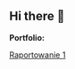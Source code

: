 ## Hi there 👋

<B>Portfolio:</B></p>
[Raportowanie 1](https://docs.google.com/document/d/1VzCpg-yIu4FS5X5NbDF8NWUSmQSRU77_7Y9X-IME30w/edit?usp=sharing)


<!--
**ppm115/ppm115** is a ✨ _special_ ✨ repository because its `README.md` (this file) appears on your GitHub profile.

Here are some ideas to get you started:

- 🔭 I’m currently working on ...
- 🌱 I’m currently learning ...
- 👯 I’m looking to collaborate on ...
- 🤔 I’m looking for help with ...
- 💬 Ask me about ...
- 📫 How to reach me: ...
- 😄 Pronouns: ...
- ⚡ Fun fact: ...
-->
